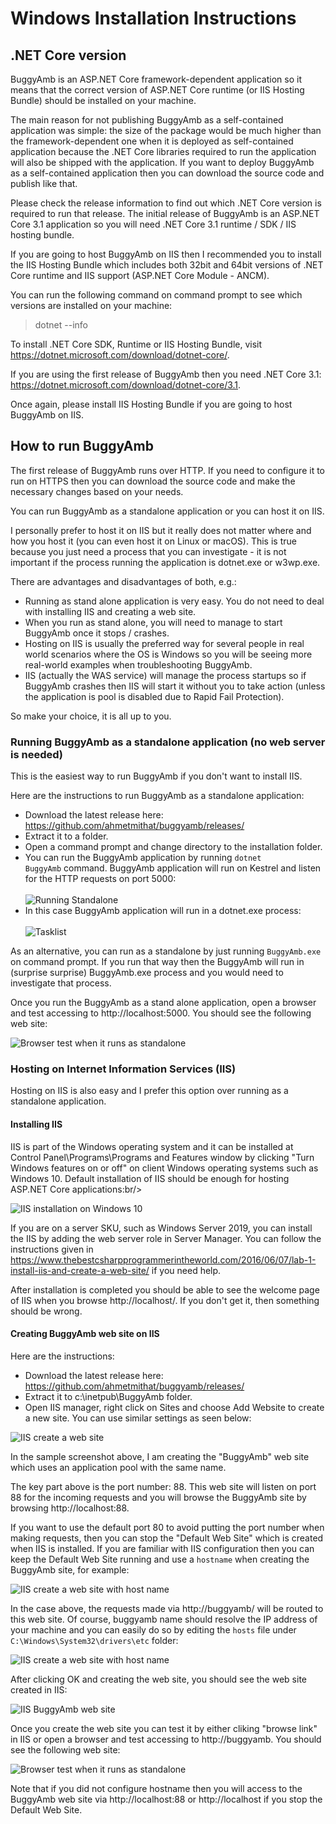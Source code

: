 <h1>Windows Installation Instructions</h1>

<h2>.NET Core version</h2>

BuggyAmb is an ASP.NET Core framework-dependent application so it means that the correct version of ASP.NET Core runtime (or IIS Hosting Bundle) should be installed on your machine.

The main reason for not publishing BuggyAmb as a self-contained application was simple: the size of the package would be much higher than the framework-dependent one when it is deployed as self-contained application because the .NET Core libraries required to run the application will also be shipped with the application. If you want to deploy BuggyAmb as a self-contained application then you can download the source code and publish like that.

Please check the release information to find out which .NET Core version is required to run that release. The initial release of BuggyAmb is an ASP.NET Core 3.1 application so you will need .NET Core 3.1 runtime / SDK / IIS hosting bundle.

If you are going to host BuggyAmb on IIS then I recommended you to install the IIS Hosting Bundle which includes both 32bit and 64bit versions of .NET Core runtime and IIS support (ASP.NET Core Module - ANCM).

You can run the following command on command prompt to see which versions are installed on your machine:

> dotnet --info

To install .NET Core SDK, Runtime or IIS Hosting Bundle, visit https://dotnet.microsoft.com/download/dotnet-core/.

If you are using the first release of BuggyAmb then you need .NET Core 3.1: https://dotnet.microsoft.com/download/dotnet-core/3.1.

Once again, please install IIS Hosting Bundle if you are going to host BuggyAmb on IIS.

<h2>How to run BuggyAmb</h2>

The first release of BuggyAmb runs over HTTP. If you need to configure it to run on HTTPS then you can download the source code and make the necessary changes based on your needs. 

You can run BuggyAmb as a standalone application or you can host it on IIS.

I personally prefer to host it on IIS but it really does not matter where and how you host it (you can even host it on Linux or macOS). This is true because you just need a process that you can investigate - it is not important if the process running the application is dotnet.exe or w3wp.exe.

There are advantages and disadvantages of both, e.g.:

* Running as stand alone application is very easy. You do not need to deal with installing IIS and creating a web site.
* When you run as stand alone, you will need to manage to start BuggyAmb once it stops / crashes.
* Hosting on IIS is usually the preferred way for several people in real world scenarios where the OS is Windows so you will be seeing more real-world examples when troubleshooting BuggyAmb.
* IIS (actually the WAS service) will manage the process startups so if BuggyAmb crashes then IIS will start it without you to take action (unless the application is pool is disabled due to Rapid Fail Protection).

So make your choice, it is all up to you.

<h3>Running BuggyAmb as a standalone application (no web server is needed)</h3>

This is the easiest way to run BuggyAmb if you don't want to install IIS. 

Here are the instructions to run BuggyAmb as a standalone application:

* Download the latest release here: https://github.com/ahmetmithat/buggyamb/releases/
* Extract it to a folder.
* Open a command prompt and change directory to the installation folder.
* You can run the BuggyAmb application by running <code>dotnet BuggyAmb</code> command. BuggyAmb application will run on Kestrel and listen for the HTTP requests on port 5000:<br/><br/>![Running Standalone](Images/standalone.png)<br/>
* In this case BuggyAmb application will run in a dotnet.exe process:<br/><br/>![Tasklist](Images/tasklist.png)<br/>

As an alternative, you can run as a standalone by just running <code>BuggyAmb.exe</code> on command prompt. If you run that way then the BuggyAmb will run in (surprise surprise) BuggyAmb.exe process and you would need to investigate that process.

Once you run the BuggyAmb as a stand alone application, open a browser and test accessing to http://localhost:5000. You should see the following web site:

![Browser test when it runs as standalone](Images/browser_test_standalone.png)

<h3>Hosting on Internet Information Services (IIS)</h3>

Hosting on IIS is also easy and I prefer this option over running as a standalone application.

<h4>Installing IIS</h4>

IIS is part of the Windows operating system and it can be installed at Control Panel\Programs\Programs and Features window by clicking "Turn Windows features on or off" on client Windows operating systems such as Windows 10. Default installation of IIS should be enough for hosting ASP.NET Core applications:br/> 

![IIS installation on Windows 10](Images/IIS_on_client_SKU.png)

If you are on a server SKU, such as Windows Server 2019, you can install the IIS by adding the web server role in Server Manager. You can follow the instructions given in https://www.thebestcsharpprogrammerintheworld.com/2016/06/07/lab-1-install-iis-and-create-a-web-site/ if you need help.

After installation is completed you should be able to see the welcome page of IIS when you browse http://localhost/. If you don't get it, then something should be wrong.

<h4>Creating BuggyAmb web site on IIS</h4>

Here are the instructions:

* Download the latest release here: https://github.com/ahmetmithat/buggyamb/releases/
* Extract it to c:\inetpub\BuggyAmb folder.
* Open IIS manager, right click on Sites and choose Add Website to create a new site. You can use similar settings as seen below:

![IIS create a web site](Images/IIS_create_website.png)

In the sample screenshot above, I am creating the "BuggyAmb" web site which uses an application pool with the same name.

The key part above is the port number: 88. This web site will listen on port 88 for the incoming requests and you will browse the BuggyAmb site by browsing http://localhost:88.

If you want to use the default port 80 to avoid putting the port number when making requests, then you can stop the "Default Web Site" which is created when IIS is installed. If you are familiar with IIS configuration then you can keep the Default Web Site running and use a <code>hostname</code> when creating the BuggyAmb site, for example:

![IIS create a web site with host name](Images/IIS_create_website_with_hostname.png)

In the case above, the requests made via http://buggyamb/ will be routed to this web site. Of course, buggyamb name should resolve the IP address of your machine and you can easily do so by editing the <code>hosts</code> file under <code>C:\Windows\System32\drivers\etc</code> folder:

![IIS create a web site with host name](Images/windows_hosts_file.png)

After clicking OK and creating the web site, you should see the web site created in IIS:

![IIS BuggyAmb web site](Images/IIS_buggyamb_website.png)

Once you create the web site you can test it by either cliking "browse link" in IIS or open a browser and test accessing to http://buggyamb. You should see the following web site:

![Browser test when it runs as standalone](Images/browser_test_iis.png)

Note that if you did not configure hostname then you will access to the BuggyAmb web site via http://localhost:88 or http://localhost if you stop the Default Web Site.